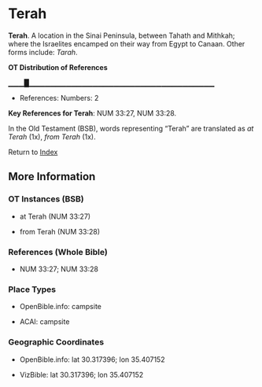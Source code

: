 # Terah
**Terah**. 
A location in the Sinai Peninsula, between Tahath and Mithkah; where the Israelites encamped on their way from Egypt to Canaan. 
Other forms include: 
*Tarah*. 


**OT Distribution of References**

▁▁▁█▁▁▁▁▁▁▁▁▁▁▁▁▁▁▁▁▁▁▁▁▁▁▁▁▁▁▁▁▁▁▁▁▁▁▁
* References: Numbers: 2



**Key References for Terah**: 
NUM 33:27, NUM 33:28. 


In the Old Testament (BSB), words representing “Terah” are translated as 
*at Terah* (1x), *from Terah* (1x). 




Return to [Index](00-Index.md)

## More Information

### OT Instances (BSB)

* at Terah (NUM 33:27)

* from Terah (NUM 33:28)



### References (Whole Bible)

* NUM 33:27; NUM 33:28


### Place Types

* OpenBible.info: campsite

* ACAI: campsite



### Geographic Coordinates

* OpenBible.info: lat 30.317396; lon 35.407152

* VizBible: lat 30.317396; lon 35.407152




